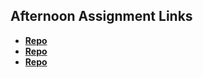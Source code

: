 ## Afternoon Assignment Links

* **[Repo](https://github.com/Kyle-Burt/Coolsite)**
* **[Repo](https://github.com/Kyle-Burt/BoozyBreakfast)**
* **[Repo](https://github.com/Kyle-Burt/<ASSIGNMENT_REPO>)**
